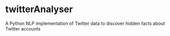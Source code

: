 # twitterAnalyser
A Python NLP implementation of Twitter data to discover hidden facts about Twitter accounts
